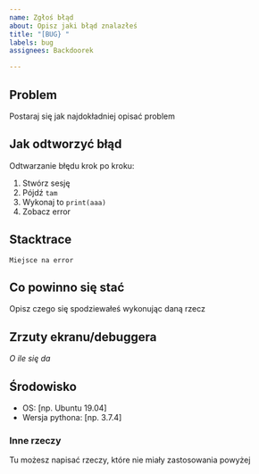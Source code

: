 ```yaml
---
name: Zgłoś błąd
about: Opisz jaki błąd znalazłeś
title: "[BUG} "
labels: bug
assignees: Backdoorek

---
```


## Problem
Postaraj się jak najdokładniej opisać problem

## Jak odtworzyć błąd
Odtwarzanie błędu krok po kroku:
1. Stwórz sesję
2. Pójdź `tam`
3. Wykonaj to `print(aaa)`
4. Zobacz error

## Stacktrace
```
Miejsce na error
```

## Co powinno się stać
Opisz czego się spodziewałeś wykonując daną rzecz

## Zrzuty ekranu/debuggera
*O ile się da*

## Środowisko
 - OS: [np. Ubuntu 19.04]
 - Wersja pythona: [np. 3.7.4]

### Inne rzeczy
Tu możesz napisać rzeczy, które nie miały zastosowania powyżej

